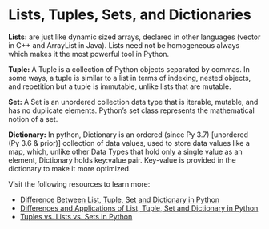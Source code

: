 # Lists, Tuples, Sets, and Dictionaries

**Lists:** are just like dynamic sized arrays, declared in other languages (vector in C++ and ArrayList in Java). Lists need not be homogeneous always which makes it the most powerful tool in Python.

**Tuple:** A Tuple is a collection of Python objects separated by commas. In some ways, a tuple is similar to a list in terms of indexing, nested objects, and repetition but a tuple is immutable, unlike lists that are mutable.

**Set:** A Set is an unordered collection data type that is iterable, mutable, and has no duplicate elements. Python’s set class represents the mathematical notion of a set.

**Dictionary:** In python, Dictionary is an ordered (since Py 3.7) [unordered (Py 3.6 & prior)] collection of data values, used to store data values like a map, which, unlike other Data Types that hold only a single value as an element, Dictionary holds key:value pair. Key-value is provided in the dictionary to make it more optimized.

Visit the following resources to learn more:

- [Difference Between List, Tuple, Set and Dictionary in Python](https://www.youtube.com/watch?v=n0krwG38SHI)
- [Differences and Applications of List, Tuple, Set and Dictionary in Python](https://www.geeksforgeeks.org/differences-and-applications-of-list-tuple-set-and-dictionary-in-python/)
- [Tuples vs. Lists vs. Sets in Python](https://jerrynsh.com/tuples-vs-lists-vs-sets-in-python/)




